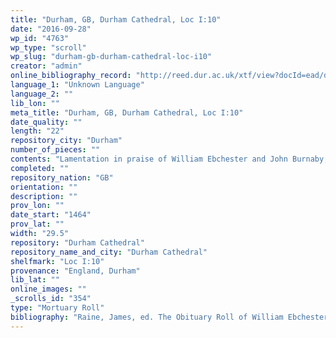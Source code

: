 ```yaml
---
title: "Durham, GB, Durham Cathedral, Loc I:10"
date: "2016-09-28"
wp_id: "4763"
wp_type: "scroll"
wp_slug: "durham-gb-durham-cathedral-loc-i10"
creator: "admin"
online_bibliography_record: "http://reed.dur.ac.uk/xtf/view?docId=ead/dcd/dcdlocel.xml#qxj-40"
language_1: "Unknown Language"
language_2: ""
lib_lon: ""
meta_title: "Durham, GB, Durham Cathedral, Loc I:10"
date_quality: ""
length: "22"
repository_city: "Durham"
number_of_pieces: ""
contents: "Lamentation in praise of William Ebchester and John Burnaby, priors of Durham, by Prior Richard [Bell] and the convent of Durham. Draft."
completed: ""
repository_nation: "GB"
orientation: ""
description: ""
prov_lon: ""
date_start: "1464"
prov_lat: ""
width: "29.5"
repository: "Durham Cathedral"
repository_name_and_city: "Durham Cathedral"
shelfmark: "Loc I:10"
provenance: "England, Durham"
lib_lat: ""
online_images: ""
_scrolls_id: "354"
type: "Mortuary Roll"
bibliography: "Raine, James, ed. The Obituary Roll of William Ebchester and John Burnby: Priors of Durham, with Notices of Similar Records Preserved at Durham. Durham, UK: George Andrews, 1856, 72-73."
---
```



